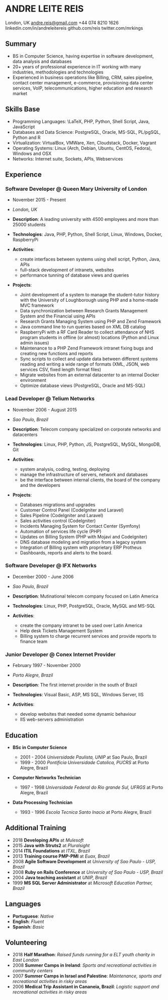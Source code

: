 # ANDRE LEITE REIS
London, UK
andre.reis@gmail.com
+44 074 8210 1626
linkedin.com/in/andreleitereis
github.com/reis
twitter.com/mrkings

## Summary

- BS in Computer Science, having expertise in software development, data analysis and databases
- 20+ years of professional experience in IT working with many industries, methodologies and technologies
- Experienced in business operations like Billing, CRM, sales pipeline, contact center management, e-commerce, provisioning data center services, VoIP, telecommunications, higher education and research market

## Skills Base

- Programming Languages: \LaTeX, PHP, Python, Shell Script, Java, JavaScript
- Databases and Data Science: PostgreSQL, Oracle, MS-SQL, PL/pgSQL, Python and R
- Virtualization: VirtualBox, VMWare, Xen, Cloudstack, Docker, Vagrant
- Operating Systems: Linux (Arch, Debian, Ubuntu, CentOS, Fedora), Windows and OSX
- Networks: Internet suite, Sockets, APIs, Webservices

## Experience

### Software Developer @ Queen Mary University of London

- November 2015 - Present
- _London, UK_

- **Description**: A leading university with 4500 employees and more than 25000 students
- **Technologies**: Java, PHP, Python, Shell Script, Linux, Windows, Docker, RaspberryPi
- **Activities**:
  - create interfaces between systems using shell script, Python, Java, APIs
  - full-stack development of intranets, websites
  - performance tunning of database views and queries
- **Projects**:
  - Joint development of a system to manage the student-tutor history with the University of Loughborough using PHP and a home-made MVC framework
  - Data synchronization between Research Grants Management System and the Financial using APIs
  - Research Grants Managing System using PHP and Zend Framework
  - Java command line to run queries based on XML DB catalog
  - RaspberryPi with a RF Card Reader to collect attendance of NHS program students in offline (or almost) locations (Python and Linux       admin issues)
  - Maintenance to a PHP Zend Framework intranet fixing bugs and creating new functions and reports
  - Sync scripts to collect and update data between different systems reading and writing a wide range of formats (XML, JSON, web services      CSV, fixed length format files)
  - Migrate websites from an external datacenter to an internal Docker environment
  - Optimize database views (PostgreSQL, Oracle and MS-SQL)

### Lead Developer @ Telium Networks

- November 2006 - August 2015
- _Sao Paulo, Brazil_

- **Description**: Telecom company specialized on corporate networks and datacenters
- **Technologies**: Linux, PHP, Python, JS, PostgreSQL, MySQL, MongoDB, Git
- **Activities**:
  - system analysis, coding, testing, deploying
  - manage the infrastructure of servers, network and databases
  - be the interface between internal clients, the board of the company and the developers
- **Projects**:
  - Databases migrations and upgrades
  - Customer Control Panel (CodeIgniter and Laravel)
  - Sales Pipeline (CodeIgniter and Laravel)
  - Sales activities control (CodeIgniter)
  - Incidents Managing System for Contact Center (Symfony)
  - Automation of services life cycle (PHP)
  - Updates on Billing System (PHP with Mojavi and CodeIgniter)
  - DNS database modeling and migration from a legacy system
  - Integration of Billing system with proprietary ERP Protheus
  - Dashboards, reports and alerts to the board.

### Software Developer @ IFX Networks

- December 2000 - June 2006
- _Sao Paulo, Brazil_

- **Description**: Mutinational telecom company focused on Latin America
- **Technologies**: Linux, PHP, PostgreSQL, Oracle, MySQL and MS-SQL
- **Activities**:
  - create the company intranet to be used over Latin America
  - Help desk Tickets Management System
  - Billing system to charge recurrent services and provide reports to finance team

### Junior Developer @ Conex Internet Provider

- February 1997 - November 2000
- _Porto Alegre, Brazil_

- **Description**: The first internet provider in the south of Brazil
- **Technologies**: Visual Basic, ASP, MS SQL, Windows Server, IIS
- **Activities**:
  - develop websites that needed some dynamic behaviour
  - IIS web-servers administration


## Education

- **BSc in Computer Science**
  - 2001 - 2004 _Universidade Paulista, UNIP_ at Sao Paulo, Brazil
  - 1999 - 2000 _Pontificia Universidade Catolica, PUCRS_ at Porto Alegre, Brazil

- **Computer Networks Technician**
  - 1997 - 1998 _Universidade Federal do Rio grande Sul, UFRGS_ at Porto Alegre, Brazil

- **Data Processing Technician**
  - 1993 - 1996 _Escola Tecnica Santo Inacio_ at Porto Alegre, Brazil


## Additional  Training

- 2018 **Developing APIs** at _Mulesoft_
- 2015 **Java with Struts2** at _Pluralsight_
- 2014 **ITIL Foundations** at _ITXL, Brazil_
- 2013 **Training course PMP-PMI** at _Euax, Brazil_
- 2008 **Agile Software Development** at _University of Sao Paulo - USP, Brazil_
- 2008 **Ruby on Rails Conference** at _University of Sao Paulo - USP, Brazil_
- 2004 **Java teaching assistant** at _UNIP, Brazil_
- 1999 **MS SQL Server Administrator** at _Microsoft Education Partner, Brazil_

## Languages

- **Portuguese**: _Native_
- **English**: _Fluent_
- **Spanish**: _Basic_

## Volunteering

- 2018 **Half Marathon**: _Raised funds running for a ELT youth charity in East London_
- 2008 **Summer Camps in Ireland**: _Sports and recreational activities in community centers_
- 2007 **Summer Camps in Israel and Palestine**: _Maintenance, sports and recreational activities in risky areas_
- 2006 **Medical Trip Assistant in Cananeia, Brazil**: _Logistic support and recreational activities in risky areas_
